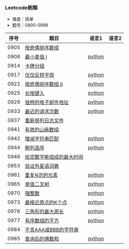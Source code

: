 ### Leetcode刷题
* 难度：简单
* 题号：0900-0999

|序号|题目|语言1|语言2|
|---|---|---|---|
|0905|<a href="https://leetcode-cn.com/problems/sort-array-by-parity/">按奇偶排序数组</a>|||
|0908|<a href="https://leetcode-cn.com/problems/smallest-range-i/">最小差值 I</a>|<a href="https://github.com/hhe0/Leetcode/tree/master/Easy/0900-0999/0908/python">python</a>||
|0914|<a href="https://leetcode-cn.com/problems/x-of-a-kind-in-a-deck-of-cards/">卡牌分组</a>|||
|0917|<a href="https://leetcode-cn.com/problems/reverse-only-letters/">仅仅反转字母</a>|<a href="https://github.com/hhe0/Leetcode/tree/master/Easy/0900-0999/0917/python">python</a>||
|0922|<a href="https://leetcode-cn.com/problems/sort-array-by-parity-ii/">按奇偶排序数组 II</a>|<a href="https://github.com/hhe0/Leetcode/tree/master/Easy/0900-0999/0922/python">python</a>||
|0925|<a href="https://leetcode-cn.com/problems/long-pressed-name/">长按键入</a>|<a href="https://github.com/hhe0/Leetcode/tree/master/Easy/0900-0999/0925/python">python</a>||
|0929|<a href="https://leetcode-cn.com/problems/unique-email-addresses/">独特的电子邮件地址</a>|<a href="https://github.com/hhe0/Leetcode/tree/master/Easy/0900-0999/0929/python">python</a>||
|0933|<a href="https://leetcode-cn.com/problems/number-of-recent-calls/">最近的请求次数</a>|<a href="https://github.com/hhe0/Leetcode/tree/master/Easy/0900-0999/0933/python">python</a>||
|0937|<a href="https://leetcode-cn.com/problems/reorder-log-files/">重新排列日志文件</a>|||
|0941|<a href="https://leetcode-cn.com/problems/valid-mountain-array/">有效的山脉数组</a>|||
|0942|<a href="https://leetcode-cn.com/problems/di-string-match/">增减字符串匹配</a>|<a href="https://github.com/hhe0/Leetcode/tree/master/Easy/0900-0999/0942/python">python</a>||
|0944|<a href="https://leetcode-cn.com/problems/delete-columns-to-make-sorted/">删列造序</a>|<a href="https://github.com/hhe0/Leetcode/tree/master/Easy/0900-0999/0944/python">python</a>||
|0949|<a href="https://leetcode-cn.com/problems/largest-time-for-given-digits/">给定数字能组成的最大时间</a>|||
|0953|<a href="https://leetcode-cn.com/problems/verifying-an-alien-dictionary/">验证外星语词典</a>|||
|0961|<a href="https://leetcode-cn.com/problems/n-repeated-element-in-size-2n-array/">重复N次的元素</a>|<a href="https://github.com/hhe0/Leetcode/tree/master/Easy/0900-0999/0961/python">python</a>||
|0965|<a href="https://leetcode-cn.com/problems/univalued-binary-tree/">单值二叉树</a>|<a href="https://github.com/hhe0/Leetcode/tree/master/Easy/0900-0999/0965/python">python</a>||
|0970|<a href="https://leetcode-cn.com/problems/powerful-integers/">强整数</a>|<a href="https://github.com/hhe0/Leetcode/tree/master/Easy/0900-0999/0970/python">python</a>||
|0973|<a href="https://leetcode-cn.com/problems/k-closest-points-to-origin/">最接近原点的K个点</a>|<a href="https://github.com/hhe0/Leetcode/tree/master/Easy/0900-0999/0973/python">python</a>||
|0976|<a href="https://leetcode-cn.com/problems/largest-perimeter-triangle/">三角形的最大周长</a>|<a href="https://github.com/hhe0/Leetcode/tree/master/Easy/0900-0999/0976/python">python</a>||
|0977|<a href="https://leetcode-cn.com/problems/squares-of-a-sorted-array/">有序数组的平方</a>|<a href="https://github.com/hhe0/Leetcode/tree/master/Easy/0900-0999/0977/python">python</a>||
|0984|<a href="https://leetcode-cn.com/problems/string-without-aaa-or-bbb/">不含AAA或BBB的字符串</a>|||
|0985|<a href="https://leetcode-cn.com/problems/sum-of-even-numbers-after-queries/">查询后的偶数和</a>|<a href="https://github.com/hhe0/Leetcode/tree/master/Easy/0900-0999/0985/python">python</a>||
